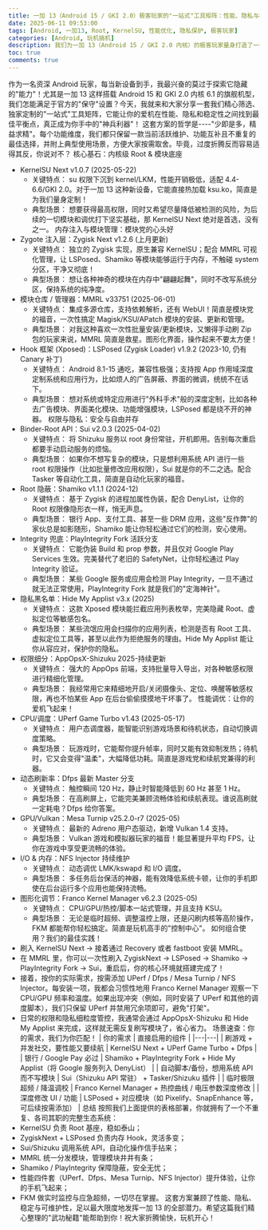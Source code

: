 ```yaml
---
title: 一加 13（Android 15 / GKI 2.0）极客玩家的"一站式"工具矩阵：性能、隐私与稳定的完美平衡
date: 2025-06-11 09:53:00
tags: [Android, 一加13, Root, KernelSU, 性能优化, 隐私保护, 极客玩家]
categories: [Android, 玩机搞机]
description: 我们为一加 13（Android 15 / GKI 2.0 内核）的极客玩家量身打造了一套"一站式"工具矩阵。这套方案旨在以最小的开销实现设备性能、隐私与稳定性的极致平衡，助你充分释放一加 13 的潜力！
toc: true
comments: true
---
```


作为一名资深 Android 玩家，每当新设备到手，我最兴奋的莫过于探索它隐藏的"能力"！尤其是一加 13 这样搭载 Android 15 和 GKI 2.0 内核 6.1 的旗舰机型，我们怎能满足于官方的"保守"设置？今天，我就来和大家分享一套我们精心筛选、独家定制的"一站式"工具矩阵，它能让你的爱机在性能、隐私和稳定性之间找到最佳平衡点，真正成为你手中的"神兵利器"！
这套方案的哲学是----"少即是多，精益求精"。每个功能维度，我们都只保留一款当前活跃维护、功能互补且不重复的最佳选择，并附上典型使用场景，方便大家按需取舍。毕竟，过度折腾反而容易适得其反，你说对不？
核心基石：内核级 Root & 模块底座
 * KernelSU Next v1.0.7 (2025-05-22)
   * 关键特点： su 权限下沉到 kernel/LKM，性能开销极低，适配 4.4-6.6/GKI 2.0。对于一加 13 这种新设备，它能直接热加载 ksu.ko，简直是为我们量身定制！
   * 典型场景： 想要获得最高权限，同时又希望尽量降低被检测的风险，为后续的一切模块和调优打下坚实基础，那 KernelSU Next 绝对是首选，没有之一。
内存注入与模块管理：模块党的心头好
 * Zygote 注入层：Zygisk Next v1.2.6 (上月更新)
   * 关键特点： 独立的 Zygisk 实现，原生兼容 KernelSU；配合 MMRL 可视化管理，让 LSPosed、Shamiko 等模块能够运行于内存，不触碰 system 分区，干净又彻底！
   * 典型场景： 想让各种神奇的模块在内存中"翩翩起舞"，同时不改写系统分区，保持系统的纯净度。
 * 模块仓库 / 管理器：MMRL v33751 (2025-06-01)
   * 关键特点： 集成多源仓库，支持依赖解析，还有 WebUI！简直是模块党的福音，一次性搞定 Magisk/KSU/APatch 模块的安装、更新和管理。
   * 典型场景： 对我这种喜欢一次性批量安装/更新模块，又懒得手动刷 Zip 包的玩家来说，MMRL 简直是救星。图形化界面，操作起来不要太方便！
 * Hook 框架 (Xposed)：LSPosed (Zygisk Loader) v1.9.2 (2023-10, 仍有 Canary 补丁)
   * 关键特点： Android 8.1-15 通吃，兼容性极强；支持按 App 作用域深度定制系统和应用行为，比如烦人的广告屏蔽、界面的微调，统统不在话下。
   * 典型场景： 想对系统或特定应用进行"外科手术"般的深度定制，比如各种去广告模块、界面美化模块、功能增强模块，LSPosed 都是绕不开的神器。
权限与隐私：安全与自由并存
 * Binder-Root API：Sui v2.0.3 (2025-04-02)
   * 关键特点： 将 Shizuku 服务以 root 身份常驻，开机即用。告别每次重启都要手动启动服务的烦恼。
   * 典型场景： 如果你不想写复杂的模块，只是想利用系统 API 进行一些 root 权限操作（比如批量修改应用权限），Sui 就是你的不二之选。配合 Tasker 等自动化工具，简直是自动化玩家的福音。
 * Root 隐蔽：Shamiko v1.1.1 (2024-12)
   * 关键特点： 基于 Zygisk 的进程加属性伪装，配合 DenyList，让你的 Root 权限像隐形衣一样，悄无声息。
   * 典型场景： 银行 App、支付工具、甚至一些 DRM 应用，这些"反作弊"的家伙总是如影随形，Shamiko 能让你轻松通过它们的检测，安心使用。
 * Integrity 兜底：PlayIntegrity Fork 活跃分支
   * 关键特点： 它能伪装 Build 和 prop 参数，并且仅对 Google Play Services 生效。完美替代了老旧的 SafetyNet，让你轻松通过 Play Integrity 验证。
   * 典型场景： 某些 Google 服务或应用会检测 Play Integrity，一旦不通过就无法正常使用，PlayIntegrity Fork 就是我们的"定海神针"。
 * 隐私黑名单：Hide My Applist v3.x (2025)
   * 关键特点： 这款 Xposed 模块能拦截应用列表枚举，完美隐藏 Root、虚拟定位等敏感包名。
   * 典型场景： 某些流氓应用会扫描你的应用列表，检测是否有 Root 工具、虚拟定位工具等，甚至以此作为拒绝服务的理由。Hide My Applist 能让你从容应对，保护你的隐私。
 * 权限细分：AppOpsX-Shizuku 2025-持续更新
   * 关键特点： 强大的 AppOps 前端，支持批量导入导出，对各种敏感权限进行精细化管理。
   * 典型场景： 我经常用它来精细地开启/关闭摄像头、定位、唤醒等敏感权限，再也不怕某些 App 在后台偷偷摸摸地干坏事了。
性能调优：让你的爱机飞起来！
 * CPU/调度：UPerf Game Turbo v1.43 (2025-05-17)
   * 关键特点： 用户态调度器，能智能识别游戏场景和待机状态，自动切换调度策略。
   * 典型场景： 玩游戏时，它能帮你提升帧率，同时又能有效抑制发热；待机时，它又会变得"温柔"，大幅降低功耗。简直是游戏党和续航党兼得的利器。
 * 动态刷新率：Dfps 最新 Master 分支
   * 关键特点： 触控瞬间 120 Hz，静止时智能降低到 60 Hz 甚至 1 Hz。
   * 典型场景： 在高刷屏上，它能完美兼顾流畅体验和续航表现。谁说高刷就一定耗电？Dfps 给你答案。
 * GPU/Vulkan：Mesa Turnip v25.2.0-r7 (2025-05)
   * 关键特点： 最新的 Adreno 用户态驱动，新增 Vulkan 1.4 支持。
   * 典型场景： Vulkan 游戏和模拟器玩家的福音！能显著提升平均 FPS，让你在游戏中享受更流畅的体验。
 * I/O & 内存：NFS Injector 持续维护
   * 关键特点： 动态调优 LMK/kswapd 和 I/O 调度。
   * 典型场景： 多任务后台保活的神器，能有效降低系统卡顿，让你的手机即使在后台运行多个应用也能保持流畅。
 * 图形化调节：Franco Kernel Manager v6.2.3 (2025-05)
   * 关键特点： CPU/GPU/热控/脚本一站式管理，并且支持 KSU。
   * 典型场景： 无论是临时超频、调整温控上限，还是闪刷内核等高阶操作，FKM 都能帮你轻松搞定。简直是玩机高手的"控制中心"。
如何组合使用？我们的最佳实践！
 * 刷入 KernelSU Next → 接着通过 Recovery 或者 fastboot 安装 MMRL。
 * 在 MMRL 里，你可以一次性刷入 ZygiskNext → LSPosed → Shamiko → PlayIntegrity Fork → Sui，重启后，你的核心环境就搭建完成了！
 * 接着，按你的实际需求，按需添加 UPerf / Dfps / Mesa Turnip / NFS Injector。每安装一项，我都会习惯性地用 Franco Kernel Manager 观察一下 CPU/GPU 频率和温度。如果出现冲突（例如，同时安装了 UPerf 和其他的调度脚本），我们只保留 UPerf 并禁用冗余项即可，避免"打架"。
 * 日常的权限和隐私细粒度管控，我通常会通过 AppOpsX-Shizuku 和 Hide My Applist 来完成，这样就无需反复刷写模块了，省心省力。
场景速查：你的需求，我们为你匹配！
| 你的需求 | 直接启用的组件 |
|---|---|
| 刷游戏 + 并发社交，要性能又要续航 | KernelSU Next + UPerf Game Turbo + Dfps |
| 银行 / Google Pay 必过 | Shamiko + PlayIntegrity Fork + Hide My Applist（将 Google 服务列入 DenyList） |
| 自动脚本/备份，想用系统 API 而不写模块 | Sui（Shizuku API 常驻） + Tasker/Shizuku 插件 |
| 临时极限超频 / 降温调校 | Franco Kernel Manager + 热控曲线 / 电压参数深度修改 |
| 深度修改 UI / 功能 | LSPosed + 对应模块（如 Pixelify、SnapEnhance 等，可后续按需添加） |
总结
按照我们上面提供的表格部署，你就拥有了一个不重复、各司其职的完整生态系统：
 * KernelSU 负责 Root 基座，稳如泰山；
 * ZygiskNext + LSPosed 负责内存 Hook，灵活多变；
 * Sui/Shizuku 调用系统 API，自动化操作信手拈来；
 * MMRL 统一分发模块，管理模块井井有条；
 * Shamiko / PlayIntegrity 保障隐蔽，安全无忧；
 * 性能四件套（UPerf、Dfps、Mesa Turnip、NFS Injector）提升体验，让你的手机飞起来；
 * FKM 做实时监控与应急超频，一切尽在掌握。
这套方案兼顾了性能、隐私、稳定与可维护性，足以最大限度地发挥一加 13 的全部潜力。希望这篇我们精心整理的"武功秘籍"能帮助到你！祝大家折腾愉快，玩机开心！
